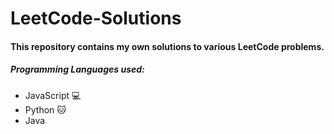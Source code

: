 # LeetCode-Solutions
#### This repository contains my own solutions to various LeetCode problems. 
##### Programming Languages used:
- JavaScript 💻
- Python 🐱
- Java
